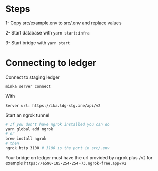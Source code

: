# Steps

1- Copy src/example.env to src/.env and replace values

2- Start database with `yarn start:infra`

3- Start bridge with `yarn start`


# Connecting to ledger

Connect to staging ledger

```bash
minka server connect
```
With
```bash
Server url: https://ika.ldg-stg.one/api/v2
```

Start an ngrok tunnel
```bash
# If you don't have ngrok installed you can do
yarn global add ngrok
# or
brew install ngrok
# then
ngrok http 3100 # 3100 is the port in src/.env
```

Your bridge on ledger must have the url provided by ngrok plus `/v2` for example
`https://e590-185-254-254-73.ngrok-free.app/v2`